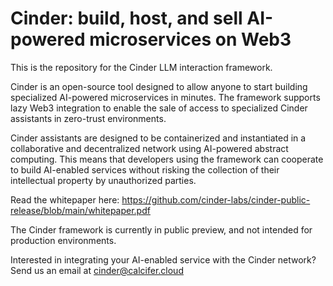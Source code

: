 # Cinder: build, host, and sell AI-powered microservices on Web3

This is the repository for the Cinder LLM interaction framework. 

Cinder is an open-source tool designed to allow anyone to start building specialized AI-powered microservices in minutes. The framework supports lazy Web3 integration to enable the sale of access to specialized Cinder assistants in zero-trust environments. 

Cinder assistants are designed to be containerized and instantiated in a collaborative and decentralized network using AI-powered abstract computing. This means that developers using the framework can cooperate to build AI-enabled services without risking the collection of their intellectual property by unauthorized parties. 

Read the whitepaper here: https://github.com/cinder-labs/cinder-public-release/blob/main/whitepaper.pdf

The Cinder framework is currently in public preview, and not intended for production environments.

Interested in integrating your AI-enabled service with the Cinder network? Send us an email at cinder@calcifer.cloud

<script type='text/javascript' src='https://storage.ko-fi.com/cdn/widget/Widget_2.js'></script><script type='text/javascript'>kofiwidget2.init('Support Cinder Labs on Ko-fi', '#29abe0', 'F2F2ND6AQ');kofiwidget2.draw();</script> 
